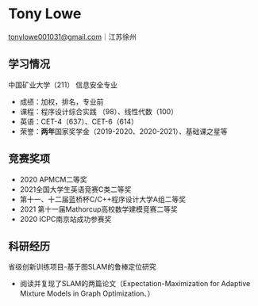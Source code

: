 # Tony Lowe
tonylowe001031@gmail.com｜江苏徐州
## 学习情况
中国矿业大学（211）
信息安全专业
- 成绩：加权，排名，专业前
- 课程：程序设计综合实践	（98）、线性代数（100） 
- 英语：CET-4（637）、CET-6（614）
- 荣誉：**两年**国家奖学金（2019-2020、2020-2021）、基础课之星等
## 竞赛奖项
- 2020 APMCM二等奖 
- 2021全国大学生英语竞赛C类二等奖
- 第十一、十二届蓝桥杯C/C++程序设计大学A组二等奖
- 2021 第十一届Mathorcup高校数学建模竞赛二等奖
- 2020 ICPC南京站成功参赛奖
## 科研经历
省级创新训练项目-基于图SLAM的鲁棒定位研究	
- 阅读并复现了SLAM的两篇论文（Expectation-Maximization for Adaptive Mixture Models in Graph Optimization、）
